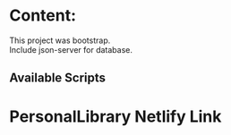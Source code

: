 # Content:

This project was bootstrap.<br/>
Include json-server for database.


## Available Scripts





# PersonalLibrary Netlify Link
